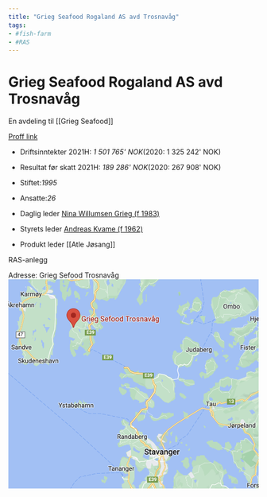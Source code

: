 ```yaml
---
title: "Grieg Seafood Rogaland AS avd Trosnavåg"
tags:
- #fish-farm
- #RAS
---
```

# Grieg Seafood Rogaland AS avd Trosnavåg

En avdeling til [[Grieg Seafood]]

[Proff link](https://www.proff.no/selskap/grieg-seafood-rogaland-as-avd-trosnav%C3%A5g-32/bokn/akvakultur/IG2RSPC000M/)
-   Driftsinntekter 2021H: _1 501 765' NOK_(2020: 1 325 242' NOK)
-   Resultat før skatt 2021H: _189 286' NOK_(2020: 267 908' NOK)
-   Stiftet:_1995_
-   Ansatte:_26_

-   Daglig leder [Nina Willumsen Grieg (f 1983)](https://www.proff.no/rolle/nina-willumsen-grieg/-/1318929/)
-   Styrets leder [Andreas Kvame (f 1962)](https://www.proff.no/rolle/andreas-kvame/-/11457/)
-   Produkt leder [[Atle Jøsang]]

RAS-anlegg

Adresse: Grieg Sefood Trosnavåg
![](attachments/Pasted%20image%2020220927131700.png)
